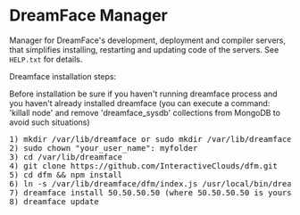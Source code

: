 # DreamFace Manager

Manager for DreamFace's development, deployment and compiler servers, that simplifies installing, restarting and updating code of the servers.
See `HELP.txt` for details.

Dreamface installation steps:

Before installation be sure if you haven't running dreamface process and you haven't already installed dreamface (you can execute a command: 'killall node' and remove 'dreamface_sysdb'
collections from MongoDB to avoid such situations)

<pre>
1) mkdir /var/lib/dreamface or sudo mkdir /var/lib/dreamface
2) sudo chown "your_user_name": myfolder
3) cd /var/lib/dreamface
4) git clone https://github.com/InteractiveClouds/dfm.git
5) cd dfm && npm install
6) ln -s /var/lib/dreamface/dfm/index.js /usr/local/bin/dreamface
7) dreamface install 50.50.50.50 (where 50.50.50.50 is yours external server IP. If you not specify current parameter '127.0.0.1' will use but default)
8) dreamface update
</pre>
